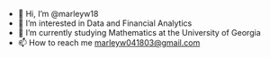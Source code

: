 - 👋 Hi, I’m @marleyw18
- 👀 I’m interested in Data and Financial Analytics
- 🌱 I’m currently studying Mathematics at the University of Georgia
- 📫 How to reach me marleyw041803@gmail.com
